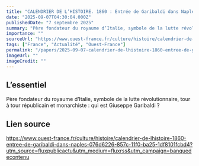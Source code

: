 ```yaml
---
title: "CALENDRIER DE L’HISTOIRE. 1860 : Entrée de Garibaldi dans Naples"
date: "2025-09-07T04:30:04.000Z"
publishedDate: "7 septembre 2025"
summary: "Père fondateur du royaume d’Italie, symbole de la lutte révolutionnaire, tour à tour républicain et monarchiste : qui est Giuseppe Garibaldi ?"
importance: ""
sourceUrl: "https://www.ouest-france.fr/culture/histoire/calendrier-de-lhistoire-1860-entree-de-garibaldi-dans-naples-076d6226-857c-11f0-ba25-1df8101fcbd4?utm_source=fluxpublicactu&utm_medium=fluxrss&utm_campaign=banquedecontenu"
tags: ["France", "Actualité", "Ouest-France"]
permalink: "/papers/2025-09-07-calendrier-de-lhistoire-1860-entree-de-garibaldi-dans-naples"
imageUrl: ""
imageCredit: ""
---
```


## L’essentiel

Père fondateur du royaume d’Italie, symbole de la lutte révolutionnaire, tour à tour républicain et monarchiste : qui est Giuseppe Garibaldi ?

## Lien source

https://www.ouest-france.fr/culture/histoire/calendrier-de-lhistoire-1860-entree-de-garibaldi-dans-naples-076d6226-857c-11f0-ba25-1df8101fcbd4?utm_source=fluxpublicactu&utm_medium=fluxrss&utm_campaign=banquedecontenu
